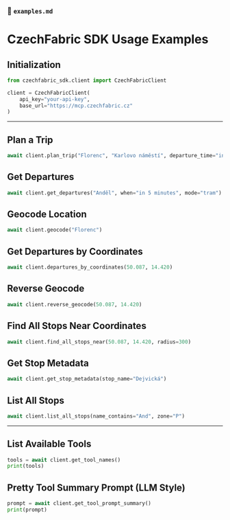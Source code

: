 ### 📘 `examples.md`


# CzechFabric SDK Usage Examples

## Initialization

```python
from czechfabric_sdk.client import CzechFabricClient

client = CzechFabricClient(
    api_key="your-api-key",
    base_url="https://mcp.czechfabric.cz"
)
````

---

## Plan a Trip

```python
await client.plan_trip("Florenc", "Karlovo náměstí", departure_time="in 15 minutes")
```

## Get Departures

```python
await client.get_departures("Anděl", when="in 5 minutes", mode="tram")
```

## Geocode Location

```python
await client.geocode("Florenc")
```

## Get Departures by Coordinates

```python
await client.departures_by_coordinates(50.087, 14.420)
```

## Reverse Geocode

```python
await client.reverse_geocode(50.087, 14.420)
```

## Find All Stops Near Coordinates

```python
await client.find_all_stops_near(50.087, 14.420, radius=300)
```

## Get Stop Metadata

```python
await client.get_stop_metadata(stop_name="Dejvická")
```

## List All Stops

```python
await client.list_all_stops(name_contains="And", zone="P")
```

---

## List Available Tools

```python
tools = await client.get_tool_names()
print(tools)
```

## Pretty Tool Summary Prompt (LLM Style)

```python
prompt = await client.get_tool_prompt_summary()
print(prompt)
```